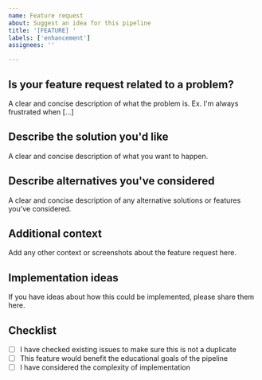 ```yaml
---
name: Feature request
about: Suggest an idea for this pipeline
title: '[FEATURE] '
labels: ['enhancement']
assignees: ''

---
```


## Is your feature request related to a problem?
A clear and concise description of what the problem is. Ex. I'm always frustrated when [...]

## Describe the solution you'd like
A clear and concise description of what you want to happen.

## Describe alternatives you've considered
A clear and concise description of any alternative solutions or features you've considered.

## Additional context
Add any other context or screenshots about the feature request here.

## Implementation ideas
If you have ideas about how this could be implemented, please share them here.

## Checklist
- [ ] I have checked existing issues to make sure this is not a duplicate
- [ ] This feature would benefit the educational goals of the pipeline
- [ ] I have considered the complexity of implementation 